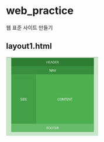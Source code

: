 # web_practice
웹 표준 사이트 만들기


layout1.html
--------------
<img src="/image/layout1.png" width=50% height=50%>
